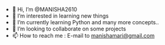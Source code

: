 - 👋 Hi, I’m @MANISHA2610
- 👀 I’m interested in learning new things
- 🌱 I’m currently learning Python and many more concepts..
- 💞️ I’m looking to collaborate on some projects
- 📫 How to reach me : E-mail to manishamari@gmail.com

<!---
MANISHA2610/MANISHA2610 is a ✨ special ✨ repository because its `README.md` (this file) appears on your GitHub profile.
You can click the Preview link to take a look at your changes.
--->
